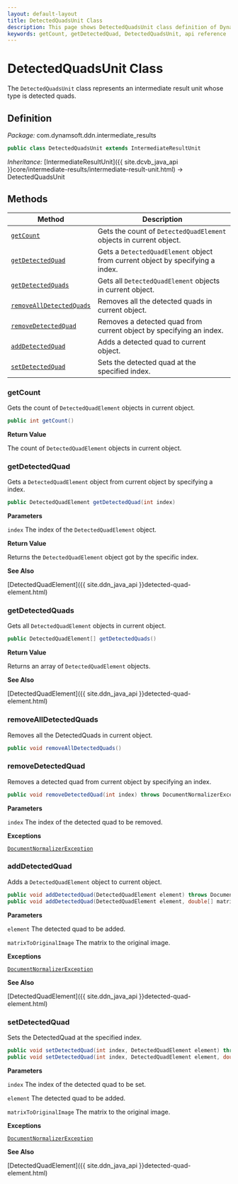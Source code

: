 ```yaml
---
layout: default-layout
title: DetectedQuadsUnit Class
description: This page shows DetectedQuadsUnit class definition of Dynamsoft Document Normalizer SDK Java Edition.
keywords: getCount, getDetectedQuad, DetectedQuadsUnit, api reference
---
```


# DetectedQuadsUnit Class

The `DetectedQuadsUnit` class represents an intermediate result unit whose type is detected quads.

## Definition

*Package:* com.dynamsoft.ddn.intermediate_results

```java
public class DetectedQuadsUnit extends IntermediateResultUnit
```

*Inheritance:* [IntermediateResultUnit]({{ site.dcvb_java_api }}core/intermediate-results/intermediate-result-unit.html) -> DetectedQuadsUnit

## Methods

| Method | Description |
|--------|-------------|
| [`getCount`](#getcount) | Gets the count of `DetectedQuadElement` objects in current object.|
| [`getDetectedQuad`](#getdetectedquad) | Gets a `DetectedQuadElement` object from current object by specifying a index. |
| [`getDetectedQuads`](#getdetectedquads) | Gets all `DetectedQuadElement` objects in current object. |
| [`removeAllDetectedQuads`](#removealldetectedquads) | Removes all the detected quads in current object. |
| [`removeDetectedQuad`](#removedetectedquad) | Removes a detected quad from current object by specifying an index. |
| [`addDetectedQuad`](#adddetectedquad) | Adds a detected quad to current object. |
| [`setDetectedQuad`](#setdetectedquad) | Sets the detected quad at the specified index. |

### getCount

Gets the count of `DetectedQuadElement` objects in current object.

```java
public int getCount()
```

**Return Value**

The count of `DetectedQuadElement` objects in current object.

### getDetectedQuad

Gets a `DetectedQuadElement` object from current object by specifying a index.

```java
public DetectedQuadElement getDetectedQuad(int index)
```

**Parameters**

`index` The index of the `DetectedQuadElement` object.

**Return Value**

Returns the `DetectedQuadElement` object got by the specific index.

**See Also**

[DetectedQuadElement]({{ site.ddn_java_api }}detected-quad-element.html)

### getDetectedQuads

Gets all `DetectedQuadElement` objects in current object.

```java
public DetectedQuadElement[] getDetectedQuads()
```

**Return Value**

Returns an array of `DetectedQuadElement` objects.

**See Also**

[DetectedQuadElement]({{ site.ddn_java_api }}detected-quad-element.html)

### removeAllDetectedQuads

Removes all the DetectedQuads in current object.

```java
public void removeAllDetectedQuads()
```

### removeDetectedQuad

Removes a detected quad from current object by specifying an index.

```java
public void removeDetectedQuad(int index) throws DocumentNormalizerException
```

**Parameters**

`index` The index of the detected quad to be removed.

**Exceptions**

[`DocumentNormalizerException`](document-normalizer-exception.html)

### addDetectedQuad

Adds a `DetectedQuadElement` object to current object.

```java
public void addDetectedQuad(DetectedQuadElement element) throws DocumentNormalizerException
public void addDetectedQuad(DetectedQuadElement element, double[] matrixToOriginalImage) throws DocumentNormalizerException
```

**Parameters**

`element` The detected quad to be added.

`matrixToOriginalImage` The matrix to the original image.

**Exceptions**

[`DocumentNormalizerException`](document-normalizer-exception.html)

**See Also**

[DetectedQuadElement]({{ site.ddn_java_api }}detected-quad-element.html)

### setDetectedQuad

Sets the DetectedQuad at the specified index.

```java
public void setDetectedQuad(int index, DetectedQuadElement element) throws DocumentNormalizerException
public void setDetectedQuad(int index, DetectedQuadElement element, double[] matrixToOriginalImage) throws DocumentNormalizerException
```

**Parameters**

`index` The index of the detected quad to be set.

`element` The detected quad to be added.

`matrixToOriginalImage` The matrix to the original image.

**Exceptions**

[`DocumentNormalizerException`](document-normalizer-exception.html)

**See Also**

[DetectedQuadElement]({{ site.ddn_java_api }}detected-quad-element.html)
